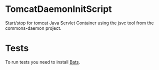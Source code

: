 # TomcatDaemonInitScript
Start/stop for tomcat Java Servlet Container using the jsvc tool from the commons-daemon project.

# Tests
To run tests you need to install [Bats](https://github.com/sstephenson/bats). 
